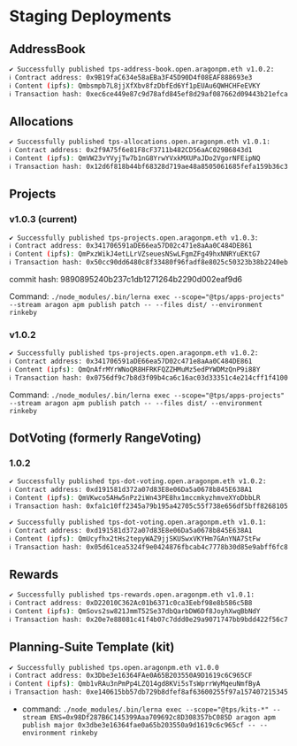 # Staging Deployments

## AddressBook

```sh
✔ Successfully published tps-address-book.open.aragonpm.eth v1.0.2:
ℹ Contract address: 0x9B19faC634e58aEBa3F45D90D4f08EAF888693e3
ℹ Content (ipfs): Qmbsmpb7L8jjXfXbv8fzDbfEd6Yf1pEUAu6QWHCHFeEVKY
ℹ Transaction hash: 0xec6ce449e87c9d78afd845ef8d29af087662d09443b21efca93989a5098e8ec4
```

## Allocations

```sh
✔ Successfully published tps-allocations.open.aragonpm.eth v1.0.1: 
ℹ Contract address: 0x2f9A75f6e81F8cF3711b482CD56aAC029B6843d1
ℹ Content (ipfs): QmVW23vYVyjTw7b1nG8YrwYVxkMXUPaJDo2VgorNFEipNQ
ℹ Transaction hash: 0x12d6f818b44bf68328d719ae48a8505061685fefa159b36c36a68d60c78abb3d
```

## Projects

### v1.0.3 (current)

```sh
✔ Successfully published tps-projects.open.aragonpm.eth v1.0.3: 
ℹ Contract address: 0x341706591aDE66ea57D02c471e8aAa0C484DE861
ℹ Content (ipfs): QmPxzWikJ4etLLrVZseuesNSwLFgmZFg49hxNNRYuEKtG7
ℹ Transaction hash: 0x50cc90dd6480c8f33480f96fadf8e8025c50323b38b2240eb237c223d02efaa5
```

commit hash: 9890895240b237c1db1271264b2290d002eaf9d6

Command:
`./node_modules/.bin/lerna exec --scope="@tps/apps-projects" --stream aragon apm publish patch -- --files dist/ --environment rinkeby`


### v1.0.2

```sh
✔ Successfully published tps-projects.open.aragonpm.eth v1.0.2: 
ℹ Contract address: 0x341706591aDE66ea57D02c471e8aAa0C484DE861
ℹ Content (ipfs): QmQnAfrMYrWNoQR8HFRKFQZZHMuMz5edPYWDMzQnP9i88Y
ℹ Transaction hash: 0x0756df9c7b8d3f09b4ca6c16ac03d33351c4e214cff1f4100430bd41d203e332
```

Command:
`./node_modules/.bin/lerna exec --scope="@tps/apps-projects" --stream aragon apm publish patch -- --files dist/ --environment rinkeby`


## DotVoting (formerly RangeVoting)

### 1.0.2

```sh
✔️ Successfully published tps-dot-voting.open.aragonpm.eth v1.0.2: 
ℹ️ Contract address: 0xd191581d372a07d83E8e06Da5a0678b845E638A1
ℹ️ Content (ipfs): QmVKwco5AHw5nPz2iWn43PE8hx1mccmkyzhmveXYoDbbLR
ℹ️ Transaction hash: 0xfa1c10ff2345a79b195a42705c55f738e656df5bff8268105fef12ae870bd063
```

```sh
✔ Successfully published tps-dot-voting.open.aragonpm.eth v1.0.1: 
ℹ Contract address: 0xd191581d372a07d83E8e06Da5a0678b845E638A1
ℹ Content (ipfs): QmUcyfhx2tHs2tepyWAZ9jjSKUSwxVKYHm7GAnYNA7StFw
ℹ Transaction hash: 0x05d61cea5324f9e0424876fbcab4c7778b30d85e9abff6fc8f88cf49de7aecc0
```
## Rewards

```sh
✔ Successfully published tps-rewards.open.aragonpm.eth v1.0.1: 
ℹ Contract address: 0xD22010C362Ac01b6371c0ca3Eebf98e8b586c5B8
ℹ Content (ipfs): QmSovs2sw821JmmT52Se37dbQarbDW6Df8JoyhXwqBbNdY
ℹ Transaction hash: 0x20e7e88081c41f4b07c7ddd0e29a9071747bb9bdd422f56c7a865d939f44ae04
```

## Planning-Suite Template (kit)

```sh
✔ Successfully published tps.open.aragonpm.eth v1.0.0
ℹ Contract address: 0x3Dbe3e16364FAe0A65B203550A9D1619c6C965CF
ℹ Content (ipfs): Qmb1vRAu3nPmPp4LZQ14gd8KVi5sTsWprrWyMqeuNmfByA
ℹ Transaction hash: 0xe140615bb57db729b8dfef8af63600255f97a1574072153451f91b007645bb42
```

- command: `./node_modules/.bin/lerna exec --scope="@tps/kits-*" --stream ENS=0x98Df287B6C145399Aaa709692c8D308357bC085D aragon apm publish major 0x3dbe3e16364fae0a65b203550a9d1619c6c965cf -- --environment rinkeby`
